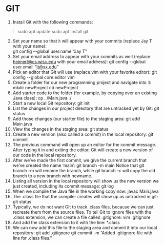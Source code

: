 # GIT
1. Install Git with the following commands:  
> sudo apt update
> sudo apt install git
2. Set your name so that it will appear with your commits (replace Jay T with your name):  
        git config --global user.name “Jay T”
3. Set your email address to appear with your commits as well (replace heimerl@cs.wisc.edu with your email address):
        git config --global user.email “jt@xx.edu”
4. Pick an editor that Git will use (replace vim with your favorite editor):
        git config --global core.editor vim
5. Create a folder for our new programming project and navigate into it:
        mkdir newProject
        cd newProject
6. Add starter code to the folder (for example, by copying over an existing Java class):
        cp ../Main.java ./
7. Start a new local Git repository:
        git init
8. List the changes in our project directory that are untracked yet by Git:
        git status
9. Add those changes (our starter file) to the staging area:
        git add Main.java
10. View the changes in the staging area:
        git status
11. Create a new version (also called a commit) in the local repository:
        git commit
12. The previous command will open up an editor for the commit message. 
    After typing it in and exiting the editor, Git will create a new version of our code in the local repository.
13. After we’ve made the first commit, we give the current branch that we’ve created the name ‘main’:
        git branch -m main
    Notice that 
        git branch -m <oldname> <newname>
      will rename the branch, while 
        git branch -c <oldname> <newname>
      will copy the old branch to a new branch with newname.
14. Listing all version in the local repository will show us the new version we just created, including its commit message:
        git log
15. When we compile the Java file in the working copy now:
        javac Main.java
16. The .class file that the compiler creates will show up as untracked in git:
        git status
17. Typically, we do not want Git to track .class files, because we can just recreate them from the source files. 
    To tell Git to ignore files with the .class extension, we can create a file called .gitignore:
        vim .gitignore
18. And add the class extension to it with the line:
        *.class
19. We can now add this file to the staging area and commit it into our local repository:
        git add .gitignore
        git commit -m “Added .gitignore file with line for .class files."
